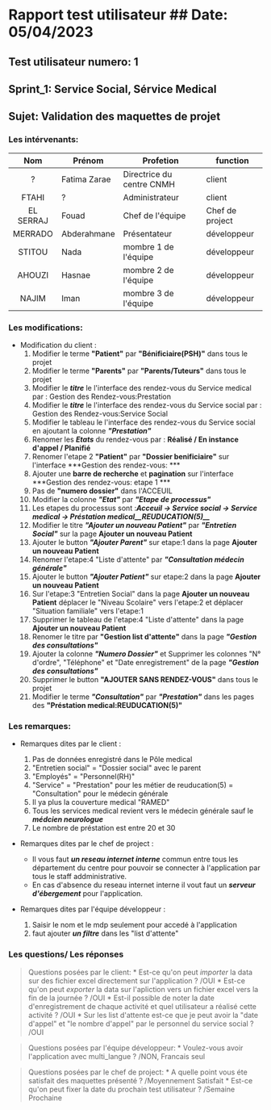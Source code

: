 # Rapport test utilisateur                             ## Date: 05/04/2023
## Test utilisateur numero: 1
## Sprint_1: Service Social, Sérvice Medical
## Sujet: Validation des maquettes de projet

### Les intérvenants:

|     Nom    | Prénom       | Profetion                 | function        |
|:----------:|--------------|---------------------------|-----------------|
|  ?         | Fatima Zarae | Directrice du centre CNMH | client          |
|  FTAHI     | ?            | Administrateur            | client          |
|  EL SERRAJ | Fouad        | Chef de l'équipe          | Chef de project |
|  MERRADO   | Abderahmane  | Présentateur              | développeur     |
|  STITOU    | Nada         | mombre 1 de l'équipe      | développeur     |
|  AHOUZI    | Hasnae       | mombre 2 de l'équipe      | développeur     |
|  NAJIM     | Iman         | mombre 3 de l'équipe      | développeur     |

### Les modifications:

* Modification du client :
    1. Modifier le terme __"Patient"__ par __"Bénificiaire(PSH)"__ dans tous le projet
    1. Modifier le terme __"Parents"__ par __"Parents/Tuteurs"__ dans tous le projet
    1. Modifier le ***titre*** le l'interface des rendez-vous du Service medical par : Gestion des Rendez-vous:Prestation
    1. Modifier le ***titre*** le l'interface des rendez-vous du Service social par : Gestion des Rendez-vous:Service Social
    1. Modifier le tableau le l'interface des rendez-vous du Service social en ajoutant la colonne ***"Prestation"***
    1. Renomer les ***Etats*** du rendez-vous par : __Réalisé / En instance d'appel / Planifié__
    1. Renomer l'etape 2 __"Patient"__ par __"Dossier benificiaire"__ sur l'interface ***Gestion des rendez-vous: ***
    1. Ajouter une __barre de recherche__ et __pagination__ sur l'interface ***Gestion des rendez-vous: etape 1 ***
    1. Pas de __"numero dossier"__ dans l'ACCEUIL
    1. Modifier la colonne ***"Etat"*** par ***"Etape de processus"***
    1. Les etapes du processus sont :***Acceuil -> Service social -> Service medical -> Préstation medical__REUDUCATION(5)__***
    1. Modifier le titre ***"Ajouter un nouveau Patient"*** par ***"Entretien Social"*** sur la page __Ajouter un nouveau Patient__
    1. Ajouter le button ***"Ajouter Parent"*** sur etape:1 dans la page __Ajouter un nouveau Patient__
    1. Renomer l'etape:4 "Liste d'attente" par ***"Consultation médecin générale"***
    1. Ajouter le button ***"Ajouter Patient"*** sur etape:2 dans la page __Ajouter un nouveau Patient__
    1. Sur l'etape:3 "Entretien Social" dans la page __Ajouter un nouveau Patient__ déplacer le "Niveau Scolaire" vers l'etape:2 et déplacer "Situation familiale" vers l'etape:1 
    1. Supprimer le tableau de l'etape:4 "Liste d'attente" dans la page __Ajouter un nouveau Patient__
    1. Renomer le titre par __"Gestion list d'attente"__ dans la page ***"Gestion des consultations"***
    1. Ajouter la colonne ***"Numero Dossier"*** et Supprimer les colonnes "N° d'ordre", "Téléphone" et "Date enregistrement" de la page ***"Gestion des consultations"***
    1. Supprimer le button __"AJOUTER SANS RENDEZ-VOUS"__ dans tous le projet
    1. Modifier le terme ***"Consultation"*** par ***"Prestation"*** dans les pages des __"Préstation medical:REUDUCATION(5)"__

### Les remarques:

* Remarques dites par le client :
    1. Pas de données enregistré dans le Pôle medical
    1. "Entretien social" = "Dossier social" avec le parent
    1. "Employés" = "Personnel(RH)"
    1. "Service" = "Prestation" pour les métier de reuducation(5) = "Consultation" pour le médecin générale
    1. Il ya plus la couverture medical "RAMED"
    1. Tous les services medical revient vers le médecin générale sauf le ***médcien neurologue***
    1. Le nombre de préstation est entre 20 et 30 

* Remarques dites par le chef de project :
    * Il vous faut ***un reseau internet interne*** commun entre tous les département du centre pour pouvoir se connecter à l'application par tous le staff addministrative.
    * En cas d'absence du reseau internet interne il vout faut un ***serveur d'ébergement*** pour l'application.


* Remarques dites par l'équipe développeur :
    1. Saisir le nom  et le mdp seulement pour accedé à l'application
    1. faut ajouter ***un filtre*** dans les "list d'attente"

### Les questions/ Les réponses

> Questions posées par le client:
    * Est-ce qu'on peut _importer_ la data sur des fichier excel directement sur l'application ? /OUI
    * Est-ce qu'on peut _exporter_ la data sur l'apliction vers un fichier excel vers la fin de la journée ? /OUI
    * Est-il possible de noter la date d'enregistrement de chaque activité et quel utilisateur a réalisé cette activité ? /OUI
    * Sur les list d'attente est-ce que je peut avoir la "date d'appel" et "le nombre d'appel" par le personnel du service social ? /OUI


> Questions posées par l'équipe développeur:
    * Voulez-vous avoir l'application avec multi_langue ? /NON, Francais seul


> Questions posées par le chef de project:
    * A quelle point vous éte satisfait des maquettes présenté ? /Moyennement Satisfait
    * Est-ce qu'on peut fixer la date du prochain test utilisateur ? /Semaine Prochaine